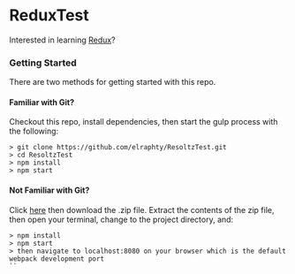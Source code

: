 # ReduxTest

Interested in learning [Redux](https://www.udemy.com/react-redux/)?

### Getting Started

There are two methods for getting started with this repo.

#### Familiar with Git?
Checkout this repo, install dependencies, then start the gulp process with the following:

```
> git clone https://github.com/elraphty/ResoltzTest.git
> cd ResoltzTest
> npm install
> npm start
```

#### Not Familiar with Git?
Click [here](https://github.com/elraphty/ResoltzTest/releases) then download the .zip file.  Extract the contents of the zip file, then open your terminal, change to the project directory, and:

```
> npm install
> npm start
> then navigate to localhost:8080 on your browser which is the default webpack development port
``
